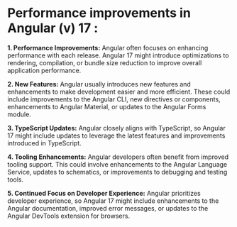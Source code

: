 # Performance improvements in Angular (v) 17 : 


<b>1. Performance Improvements:</b> Angular often focuses on enhancing performance with each release. Angular 17 might introduce optimizations to rendering, compilation, or bundle size reduction to improve overall application performance.

<b>2. New Features:</b> Angular usually introduces new features and enhancements to make development easier and more efficient. These could include improvements to the Angular CLI, new directives or components, enhancements to Angular Material, or updates to the Angular Forms module.

<b>3. TypeScript Updates:</b> Angular closely aligns with TypeScript, so Angular 17 might include updates to leverage the latest features and improvements introduced in TypeScript.

<b>4. Tooling Enhancements:</b> Angular developers often benefit from improved tooling support. This could involve enhancements to the Angular Language Service, updates to schematics, or improvements to debugging and testing tools.

<b>5. Continued Focus on Developer Experience:</b> Angular prioritizes developer experience, so Angular 17 might include enhancements to the Angular documentation, improved error messages, or updates to the Angular DevTools extension for browsers.
